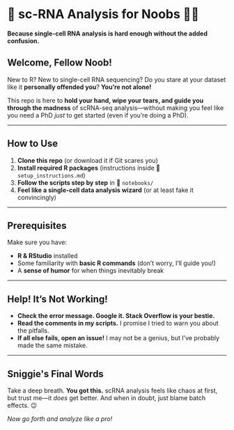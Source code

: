 # 🧬 sc-RNA Analysis for Noobs 😵‍💫  
**Because single-cell RNA analysis is hard enough without the added confusion.**  

## Welcome, Fellow Noob!  
New to R? New to single-cell RNA sequencing? Do you stare at your dataset like it **personally offended you**? **You’re not alone!**  

This repo is here to **hold your hand, wipe your tears, and guide you through the madness** of scRNA-seq analysis—without making you feel like you need a PhD *just* to get started (even if you’re doing a PhD).  

---

## How to Use  
1. **Clone this repo** (or download it if Git scares you)  
2. **Install required R packages** (instructions inside 📂 `setup_instructions.md`)  
3. **Follow the scripts step by step** in 📂 `notebooks/`  
4. **Feel like a single-cell data analysis wizard** (or at least fake it convincingly)  

---

## Prerequisites  
Make sure you have:  
- **R & RStudio** installed  
- Some familiarity with **basic R commands** (don’t worry, I’ll guide you!)  
- A **sense of humor** for when things inevitably break  

---

## Help! It’s Not Working!  
- **Check the error message. Google it. Stack Overflow is your bestie.**  
- **Read the comments in my scripts.** I promise I tried to warn you about the pitfalls.  
- **If all else fails, open an issue!** I may not be a genius, but I’ve probably made the same mistake.  

---

## Sniggie's Final Words  
Take a deep breath. **You got this.** scRNA analysis feels like chaos at first, but trust me—it *does* get better. And when in doubt, just blame batch effects. 😉  

*Now go forth and analyze like a pro!*  

